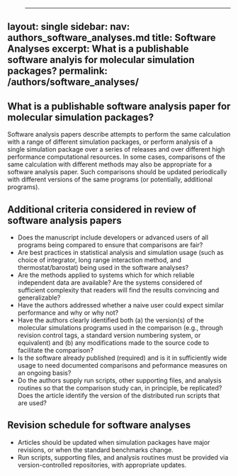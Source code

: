 >---
layout: single
sidebar:
  nav: authors_software_analyses.md
title: Software Analyses
excerpt: What is a publishable software analyis for molecular simulation packages?
permalink: /authors/software_analyses/
---

## What is a publishable software analysis paper for molecular simulation packages?

Software analysis papers describe attempts to perform the same calculation with a range of different simulation packages, or perform analysis of a single simulation package over a series of releases and over different high performance computational resources. In some cases, comparisons of the same calculation with different methods may also be appropriate for a software analysis paper. Such comparisons should be updated periodically with different versions of
the same programs (or potentially, additional programs).

## Additional criteria considered in review of software analysis papers
* Does the manuscript include developers or advanced users of all programs being compared to ensure that comparisons are fair?
* Are best practices in statistical analysis and simulation usage (such as choice of integrator, long range interaction method, and thermostat/barostat) being used in the software analyses?
* Are the methods applied to systems which for which reliable independent data are available?  Are the systems considered of sufficient complexity that readers will find the results convincing and generalizable?
* Have the authors addressed whether a naive user could expect similar performance and why or why not?
* Have the authors clearly identified both (a) the version(s) of the molecular simulations programs used in the comparison (e.g., through revision control tags, a standard version numbering system, or equivalent) and (b) any modifications made to the source code to facilitate the comparison?
* Is the software already published (required) and is it in sufficiently wide usage to need documented comparisons and peformance measures on an ongoing basis? 
* Do the authors supply run scripts, other supporting files, and analysis routines so that the comparison study can, in principle, be replicated? Does the article identify the version of the distributed run scripts that are used?

## Revision schedule for software analyses 
* Articles should be updated when simulation packages have major revisions, or when the standard benchmarks change.
* Run scripts, supporting files, and analysis routines must be provided via version-controlled repositories, with appropriate updates.

